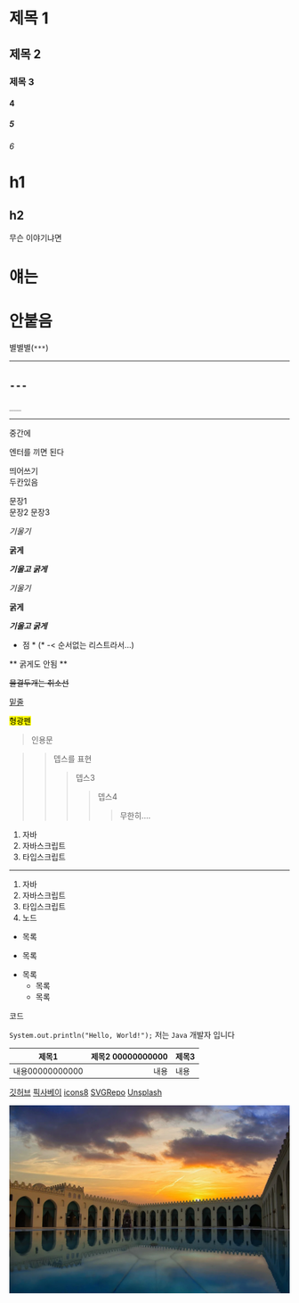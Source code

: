 # 제목 1
## 제목 2
### 제목 3
#### 4
##### 5
###### 6

h1
====
h2
----
무슨
이야기냐면
# 얘는
# 안붙음

별별별(`***`)
***

`---`
---
`___`
___

중간에

엔터를 끼면 된다

띄어쓰기  
두칸있음

문장1<br>문장2
문장3

*기울기*

**굵게**

***기울고 굵게***

_기울기_

__굵게__

___기울고 굵게___

* 점 * (* -< 순서없는 리스트라서...)

** 굵게도 안됨 **

~~물결두개는 취소선~~

<u>밑줄</u>

<mark>형광펜<mark>

> 인용문

>> 뎁스를 표현
>>> 뎁스3
>>>> 뎁스4
>>>>> 무한히....


1. 자바
2. 자바스크립트
3. 타입스크립트
---
1. 자바
1. 자바스크립트
3. 타입스크립트
5. 노드


* 목록
- 목록
+ 목록
    * 목록
    - 목록




코드

`System.out.println("Hello, World!");`
저는 `Java` 개발자 입니다

|제목1|제목2 00000000000|제목3|
|:-:|-:|:-|
|내용00000000000|내용|내용|

[깃허브](https://github.com)
[픽사베이](https://pixabay.com)
[icons8](https://icons8.com/)
[SVGRepo](https://svgrepo.com)
[Unsplash](https://Unsplash.com)



![이미지 설명](architect-9280053_1280.webp)